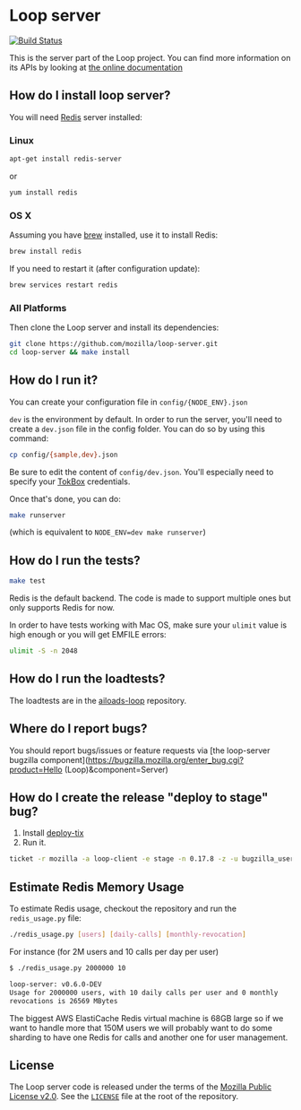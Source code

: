 # Loop server

[![Build Status](https://travis-ci.org/mozilla-services/loop-server.svg?branch=master)](https://travis-ci.org/mozilla-services/loop-server)

This is the server part of the Loop project. You can find more information on
its APIs by looking at [the online documentation](https://docs.services.mozilla.com/loop/)

## How do I install loop server?

You will need [Redis](http://redis.io/) server installed:

### Linux

```sh
apt-get install redis-server
```

or

```sh
yum install redis
```

### OS X

Assuming you have [brew](http://brew.sh/) installed, use it to install Redis:

```sh
brew install redis
```

If you need to restart it (after configuration update):

```sh
brew services restart redis
```

### All Platforms

Then clone the Loop server and install its dependencies:

```sh
git clone https://github.com/mozilla/loop-server.git
cd loop-server && make install
```

## How do I run it?

You can create your configuration file in `config/{NODE_ENV}.json`

`dev` is the environment by default. In order to run the server, you'll need to
create a `dev.json` file in the config folder. You can do so by using this
command:

```sh
cp config/{sample,dev}.json
```

Be sure to edit the content of `config/dev.json`. You'll especially need to
specify your [TokBox](http://tokbox.com/) credentials.

Once that's done, you can do:

```sh
make runserver
```

(which is equivalent to `NODE_ENV=dev make runserver`)

## How do I run the tests?

```sh
make test
```

Redis is the default backend. The code is made to support multiple ones but
only supports Redis for now.

In order to have tests working with Mac OS, make sure your `ulimit`
value is high enough or you will get EMFILE errors:

```sh
ulimit -S -n 2048
```

## How do I run the loadtests?

The loadtests are in the
[ailoads-loop](https://github.com/mozilla-services/ailoads-loop)
repository.

## Where do I report bugs?

You should report bugs/issues or feature requests via [the loop-server bugzilla
component](https://bugzilla.mozilla.org/enter_bug.cgi?product=Hello (Loop)&component=Server)

## How do I create the release "deploy to stage" bug?

1. Install [deploy-tix](https://github.com/rpappalax/deploy-tix)
2. Run it.

```sh
ticket -r mozilla -a loop-client -e stage -n 0.17.8 -z -u bugzilla_username -p bugzilla_password
```

## Estimate Redis Memory Usage

To estimate Redis usage, checkout the repository and run the `redis_usage.py`
file:

```sh
./redis_usage.py [users] [daily-calls] [monthly-revocation]
```

For instance (for 2M users and 10 calls per day per user)

```sh
$ ./redis_usage.py 2000000 10

loop-server: v0.6.0-DEV
Usage for 2000000 users, with 10 daily calls per user and 0 monthly
revocations is 26569 MBytes
```

The biggest AWS ElastiCache Redis virtual machine is 68GB large so if we want
to handle more that 150M users we will probably want to do some sharding to
have one Redis for calls and another one for user management.

## License

The Loop server code is released under the terms of the
[Mozilla Public License v2.0](http://www.mozilla.org/MPL/2.0/). See the
[`LICENSE`](LICENSE) file at the root of the repository.
